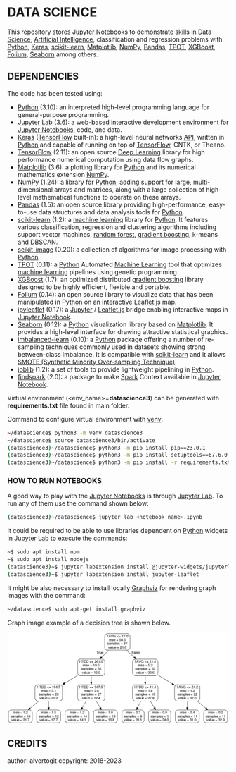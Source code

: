 # DATA SCIENCE

This repository stores [Jupyter Notebooks] to demonstrate skills in [Data Science], [Artificial Intelligence], classification and regression problems with [Python], [Keras], [scikit-learn], [Matplotlib], [NumPy], [Pandas], [TPOT], [XGBoost], [Folium], [Seaborn] among others.

## DEPENDENCIES

The code has been tested using:

* [Python] (3.10): an interpreted high-level programming language for general-purpose programming.
* [Jupyter Lab] (3.6): a web-based interactive development environment for [Jupyter Notebooks], code, and data.
* [Keras] ([TensorFlow] built-in): a high-level neural networks [API], written in [Python] and capable of running on top of [TensorFlow], CNTK, or Theano.
* [TensorFlow] (2.11): an open source [Deep Learning] library for high performance numerical computation using data flow graphs.
* [Matplotlib] (3.6): a plotting library for [Python] and its numerical mathematics extension [NumPy].
* [NumPy] (1.24): a library for [Python], adding support for large, multi-dimensional arrays and matrices, along with a large collection of high-level mathematical functions to operate on these arrays.
* [Pandas] (1.5):  an open source library providing high-performance, easy-to-use data structures and data analysis tools for [Python].
* [scikit-learn] (1.2): a [machine learning] library for [Python]. It features various classification, regression and clustering algorithms including support vector machines, [random forest], [gradient boosting], k-means and DBSCAN.
* [scikit-image] (0.20): a collection of algorithms for image processing with [Python].
* [TPOT] (0.11): a [Python] Automated [Machine Learning] tool that optimizes [machine learning] pipelines using genetic programming.
* [XGBoost] (1.7): an optimized distributed [gradient boosting] library designed to be highly efficient, flexible and portable.
* [Folium] (0.14): an open source library to visualize data that has been manipulated in [Python] on an interactive [Leaflet.js] map.
* [ipyleaflet] (0.17): a [Jupyter] / [Leaflet.js] bridge enabling interactive maps in [Jupyter Notebook].
* [Seaborn] (0.12): a [Python] visualization library based on [Matplotlib]. It provides a high-level interface for drawing attractive statistical graphics.
* [imbalanced-learn] (0.10): a [Python] package offering a number of re-sampling techniques commonly used in datasets showing strong between-class imbalance. It is compatible with [scikit-learn] and it allows [SMOTE (Synthetic Minority Over-sampling Technique)].
* [joblib] (1.2): a set of tools to provide lightweight pipelining in [Python].
* [findspark] (2.0): a package to make [Spark] Context available in [Jupyter Notebook].

Virtual environment (<env_name>=**datascience3**) can be generated with  **requirements.txt** file found in main folder.

Command to configure virtual environment with [venv]:

```bash
~/datascience$ python3 -m venv datascience3
~/datascience$ source datascience3/bin/activate
(datascience3)~/datascience$ python3 -m pip install pip==23.0.1
(datascience3)~/datascience$ python3 -m pip install setuptools==67.6.0
(datascience3)~/datascience$ python3 -m pip install -r requirements.txt
```

### HOW TO RUN NOTEBOOKS

A good way to play with the [Jupyter Notebooks] is through [Jupyter Lab]. To run any of them use the command shown below:

```bash
(datascience3)~/datascience$ jupyter lab <notebook_name>.ipynb
```

It could be required to be able to use libraries dependent on [Python] widgets in [Jupyter Lab] to execute the commands:

```bash
~$ sudo apt install npm
~$ sudo apt install nodejs
(datascience3)~$ jupyter labextension install @jupyter-widgets/jupyterlab-manager
(datascience3)~$ jupyter labextension install jupyter-leaflet
```

It might be also necessary to install locally [Graphviz] for rendering graph images with the command:

```bash
~/datascience$ sudo apt-get install graphviz
```

Graph image example of a decision tree is shown below.

![Graph image example of a decision tree](images/tree_top3.png)

## CREDITS

author: alvertogit
copyright: 2018-2023

[Data Science]: https://en.wikipedia.org/wiki/Data_science
[Artificial Intelligence]: https://en.wikipedia.org/wiki/Artificial_intelligence
[Python]: https://www.python.org/
[Machine Learning]: https://en.wikipedia.org/wiki/Machine_learning
[Deep Learning]: https://en.wikipedia.org/wiki/Deep_learning
[Random Forest]: https://en.wikipedia.org/wiki/Random_forest
[Gradient Boosting]: https://en.wikipedia.org/wiki/Gradient_boosting
[API]: https://en.wikipedia.org/wiki/Application_programming_interface
[Docker]: https://www.docker.com/
[docker-compose]: https://github.com/docker/compose
[Keras]: https://keras.io/
[TensorFlow]: https://www.tensorflow.org/
[Matplotlib]: https://matplotlib.org/
[NumPy]: https://numpy.org/
[Pandas]: https://pandas.pydata.org/
[scikit-learn]: https://scikit-learn.org/stable/
[scikit-image]: https://scikit-image.org/
[TPOT]: https://github.com/EpistasisLab/tpot
[XGBoost]: https://github.com/dmlc/xgboost
[Folium]: https://github.com/python-visualization/folium
[Leaflet.js]: https://leafletjs.com/
[ipyleaflet]: https://github.com/jupyter-widgets/ipyleaflet
[Seaborn]: http://seaborn.pydata.org/
[imbalanced-learn]: https://github.com/scikit-learn-contrib/imbalanced-learn
[SMOTE (Synthetic Minority Over-sampling Technique)]: https://jair.org/index.php/jair/article/view/10302
[joblib]: https://pypi.org/project/joblib/
[Jupyter]: https://jupyter.org/
[Jupyter Lab]: https://jupyter.org/
[Jupyter Notebook]: https://jupyter.org/
[Jupyter Notebooks]: https://jupyter.org/
[findspark]: https://github.com/minrk/findspark
[Spark]: https://spark.apache.org/
[venv]: https://docs.python.org/3/library/venv.html
[Graphviz]: https://www.graphviz.org/
